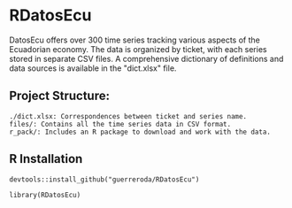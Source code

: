 # RDatosEcu

DatosEcu offers over 300 time series tracking various aspects of the Ecuadorian economy. The data is organized by ticket, with each series stored in separate CSV files. A comprehensive dictionary of definitions and data sources is available in the "dict.xlsx" file.

## Project Structure:

    ./dict.xlsx: Correspondences between ticket and series name.
    files/: Contains all the time series data in CSV format.
    r_pack/: Includes an R package to download and work with the data.

## R Installation

```devtools::install_github("guerreroda/RDatosEcu")```

```library(RDatosEcu)```
